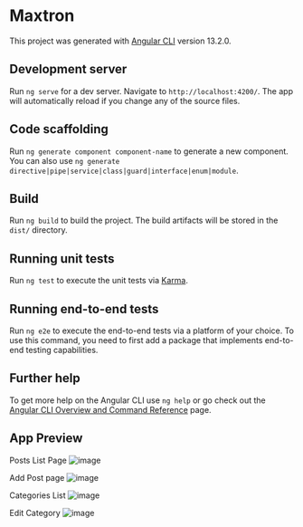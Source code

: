 # Maxtron

This project was generated with [Angular CLI](https://github.com/angular/angular-cli) version 13.2.0.

## Development server

Run `ng serve` for a dev server. Navigate to `http://localhost:4200/`. The app will automatically reload if you change any of the source files.

## Code scaffolding

Run `ng generate component component-name` to generate a new component. You can also use `ng generate directive|pipe|service|class|guard|interface|enum|module`.

## Build

Run `ng build` to build the project. The build artifacts will be stored in the `dist/` directory.

## Running unit tests

Run `ng test` to execute the unit tests via [Karma](https://karma-runner.github.io).

## Running end-to-end tests

Run `ng e2e` to execute the end-to-end tests via a platform of your choice. To use this command, you need to first add a package that implements end-to-end testing capabilities.

## Further help

To get more help on the Angular CLI use `ng help` or go check out the [Angular CLI Overview and Command Reference](https://angular.io/cli) page.

## App Preview
Posts List Page
![image](https://github.com/user-attachments/assets/83cede7a-561f-40e9-a792-3eafab0815ee)


Add Post page
![image](https://github.com/user-attachments/assets/e6368f9b-fac6-4226-a0a3-8f3f14be289a)

Categories List
![image](https://github.com/user-attachments/assets/5c6f4526-86a8-447f-9a8a-b67c314139e7)

Edit Category
![image](https://github.com/user-attachments/assets/26aef179-cc61-4477-a022-5795fc66b5ed)


